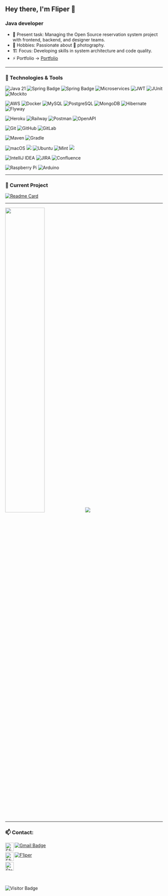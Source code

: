 ##  Hey there, I'm Fliper 👋

### Java developer

- 📖 Present task: Managing the Open Source reservation system project with frontend, backend, and designer teams.
- 🚀 Hobbies: Passionate about 📸 photography.
- 🏗️ Focus: Developing skills in system architecture and code quality.
- ⚡️ Portfolio -> [Portfolio][portfolio]

---

### 🔧 Technologies & Tools
![Java 21](https://img.shields.io/badge/Java_21-f89820?style=for-the-badge&logo=java&logoColor=white)
![Spring Badge](https://img.shields.io/badge/Spring-6DB33F?style=for-the-badge&logo=spring&logoColor=white) 
![Spring Badge](https://img.shields.io/badge/Spring_Security-6DB33F?style=for-the-badge&logo=Spring-Security&logoColor=white)
![Microservices](https://img.shields.io/badge/Microservices-000000?style=for-the-badge&logo=microservices&logoColor=white)
![JWT](https://img.shields.io/badge/JWT-000000?style=for-the-badge&logo=jsonwebtokens&logoColor=white)
![JUnit](https://img.shields.io/badge/JUnit-25A162?style=for-the-badge&logo=junit5&logoColor=white)
![Mockito](https://img.shields.io/badge/Mockito-45C4B0?style=for-the-badge&logo=testing-library&logoColor=white)

![AWS](https://img.shields.io/badge/AWS-232F3E?style=for-the-badge&logo=amazonaws&logoColor=white)
![Docker](https://img.shields.io/badge/-Docker-3f4441?style=for-the-badge&logo=docker)
![MySQL](https://img.shields.io/badge/MySQL-00000F?style=for-the-badge&logo=mysql&logoColor=white)
![PostgreSQL](https://img.shields.io/badge/PostgreSQL-316192?style=for-the-badge&logo=postgresql&logoColor=white)
![MongoDB](https://img.shields.io/badge/MongoDB-4EA94B?style=for-the-badge&logo=mongodb&logoColor=white)
![Hibernate](https://img.shields.io/badge/-Hibernate-3f4441?style=for-the-badge&logo=Hibernate&color=blue)
![Flyway](https://img.shields.io/badge/-flyway-3f4441?style=for-the-badge&logo=flyway&logoColor=red)

![Heroku](https://img.shields.io/badge/Heroku-430098?style=for-the-badge&logo=heroku&logoColor=white)
![Railway](https://img.shields.io/badge/Railway-0B0D0E?style=for-the-badge&logo=railway&logoColor=white)
![Postman](https://img.shields.io/badge/-Postman-3f4441?style=for-the-badge&logo=Postman)
![OpenAPI](https://img.shields.io/badge/OpenAPI-3f4441?style=for-the-badge&logo=openapiinitiative&logoColor=white)

![Git](https://img.shields.io/badge/-Git-3f4441?style=for-the-badge&logo=git)
![GitHub](https://img.shields.io/badge/-GitHub-3f4441?style=for-the-badge&logo=github)
![GitLab](https://img.shields.io/badge/-gitlab-3f4441?style=for-the-badge&logo=gitlab)

![Maven](https://img.shields.io/badge/Maven-red?style=for-the-badge&logo=maven&logoColor=red)
![Gradle](https://img.shields.io/badge/Gradle-316192?style=for-the-badge&logo=gradle&logoColor=lightblue)

![macOS](https://img.shields.io/badge/macOS-000000?style=for-the-badge&logo=apple&logoColor=white)
![](https://img.shields.io/badge/Linux-informational?style=for-the-badge&logo=linux&logoColor=white&color=black)
![Ubuntu](https://img.shields.io/badge/Ubuntu-E95420?style=for-the-badge&logo=ubuntu&logoColor=white)
![Mint](https://img.shields.io/badge/Linux_Mint-87CF3E?style=for-the-badge&logo=linux-mint&logoColor=white)
![](https://img.shields.io/badge/Windows-informational?style=for-the-badge&logo=windows&logoColor=white)

![IntelliJ IDEA](https://img.shields.io/badge/IntelliJ_IDEA-000000.svg?style=for-the-badge&logo=intellij-idea&logoColor=white)
![JIRA](https://img.shields.io/badge/Jira-0052CC?style=for-the-badge&logo=Jira&logoColor=white)
![Confluence](https://img.shields.io/badge/Confluence-172B4D?style=for-the-badge&logo=confluence&logoColor=white)

![Raspberry Pi](https://img.shields.io/badge/Raspberry%20Pi-A22846?style=for-the-badge&logo=Raspberry%20Pi&logoColor=white) 
![Arduino](https://img.shields.io/badge/Arduino-00979D?style=for-the-badge&logo=Arduino&logoColor=white)

--- 

### 🔭 Current Project
[![Readme Card](https://github-readme-stats.vercel.app/api/pin/?username=F1iper&repo=kamann)](https://github.com/F1iper/kamann)

---

<!-- [![F1iper's GitHub stats](https://github-readme-stats.vercel.app/api?username=F1iper)](https://github.com/F1iper/) -->
  <img height="50%" width="auto" src ="https://github-readme-stats.vercel.app/api/top-langs/?username=F1iper&layout=compact&hide_border=true&theme=darcula&bg_color=00000000&langs_count=6&icons_show=true&hide=jupyter%20notebook,tex,css,php">
   <img src ="https://github-readme-streak-stats.herokuapp.com?user=F1iper&theme=darcula&hide_border=true&background=FFFFFF00">
   
---
  
### 📫 Contact:
[<img align="left" alt="F1iper | LinkedIn" height="27px" src="https://img.shields.io/badge/LinkedIn-0077B5?style=for-the-badge&logo=linkedin&logoColor=white" />][linkedin]

[![Gmail Badge](https://img.shields.io/badge/-ftimofiejew@gmail.com-c14438?style=for-the-badge&logo=Gmail&logoColor=white&link=mailto:coderaligator@gmail.com)](mailto:coderaligator@gmail.com)

[<img align="left" alt="F1iper | Github" height="27px" src="https://img.shields.io/badge/GitHub-100000?style=for-the-badge&logo=github&logoColor=white" />][github]
[![F1iper](https://img.shields.io/badge/Discord-7289DA?style=for-the-badge&logo=discord&logoColor=white)][discordnumber] 

[<img src="https://img.shields.io/badge/Stack%20Overflow-282C34?style=for-the-badge&logo=stackoverflow&logoColor=FE7A16" alt="Stack Overflow logo" title="Stack Overflow" height="27px" />](https://stackoverflow.com/users/11972767/fliper)


<br></br>
![Visitor Badge](https://visitor-badge.laobi.icu/badge?page_id=F1iper.F1iper)

[git]: https://git-scm.com/
[gmail]: ftimofiejew@gmail.com
[website]: https://www.google.com
[github]: https://github.com/F1iper/F1iper
[linkedin]: https://www.linkedin.com/in/filip-timofiejew/
[discordnumber]: https://discordapp.com/users/702632499989315604
[portfolio]: https://f1iper.github.io/

